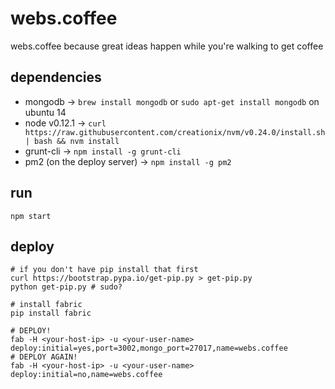 # webs.coffee
webs.coffee because great ideas happen while you're walking to get coffee

## dependencies
- mongodb -> `brew install mongodb` or `sudo apt-get install mongodb` on ubuntu 14
- node v0.12.1 -> `curl https://raw.githubusercontent.com/creationix/nvm/v0.24.0/install.sh | bash && nvm install`
- grunt-cli -> `npm install -g grunt-cli`
- pm2 (on the deploy server) -> `npm install -g pm2`

## run
`npm start`

## deploy
```
# if you don't have pip install that first
curl https://bootstrap.pypa.io/get-pip.py > get-pip.py
python get-pip.py # sudo?

# install fabric
pip install fabric

# DEPLOY!
fab -H <your-host-ip> -u <your-user-name> deploy:initial=yes,port=3002,mongo_port=27017,name=webs.coffee
# DEPLOY AGAIN!
fab -H <your-host-ip> -u <your-user-name> deploy:initial=no,name=webs.coffee
```
